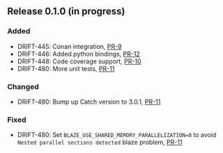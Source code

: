## Release 0.1.0 (in progress)

### Added
* DRIFT-445: Conan integration, [PR-9](https://github.com/panda-official/WaveletBuffer/pull/9)
* DRIFT-446: Added python bindings, [PR-12](https://github.com/panda-official/WaveletBuffer/pull/12)
* DRIFT-448: Code coverage support, [PR-10](https://github.com/panda-official/WaveletBuffer/pull/10)
* DRIFT-480: More unit tests, [PR-11](https://github.com/panda-official/WaveletBuffer/pull/11)

### Changed
* DRIFT-480: Bump up Catch version to 3.0.1, [PR-11](https://github.com/panda-official/WaveletBuffer/pull/11)

### Fixed
* DRIFT-480: Set `BLAZE_USE_SHARED_MEMORY_PARALLELIZATION=0` to avoid `Nested parallel sections detected` blaze problem, [PR-11](https://github.com/panda-official/WaveletBuffer/pull/11)
